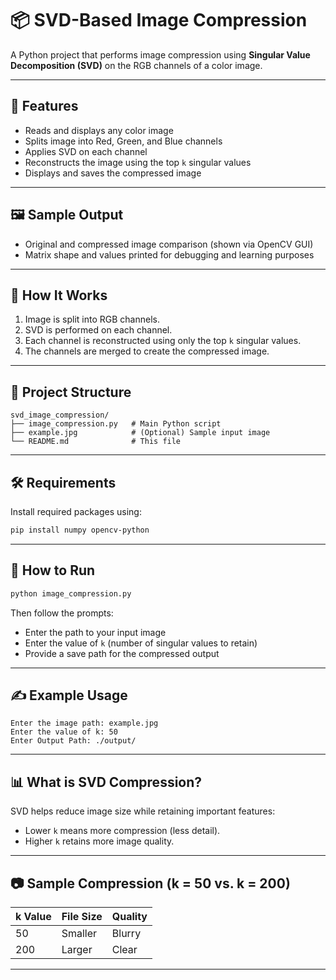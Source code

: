 
# 📦 SVD-Based Image Compression

A Python project that performs image compression using **Singular Value Decomposition (SVD)** on the RGB channels of a color image.

---

## 📌 Features

- Reads and displays any color image
- Splits image into Red, Green, and Blue channels
- Applies SVD on each channel
- Reconstructs the image using the top `k` singular values
- Displays and saves the compressed image

---

## 🖼️ Sample Output

- Original and compressed image comparison (shown via OpenCV GUI)
- Matrix shape and values printed for debugging and learning purposes

---

## 🧠 How It Works

1. Image is split into RGB channels.
2. SVD is performed on each channel.
3. Each channel is reconstructed using only the top `k` singular values.
4. The channels are merged to create the compressed image.

---

## 📁 Project Structure

```
svd_image_compression/
├── image_compression.py   # Main Python script
├── example.jpg            # (Optional) Sample input image
└── README.md              # This file
```

---

## 🛠 Requirements

Install required packages using:

```bash
pip install numpy opencv-python
```

---

## 🚀 How to Run

```bash
python image_compression.py
```

Then follow the prompts:
- Enter the path to your input image
- Enter the value of `k` (number of singular values to retain)
- Provide a save path for the compressed output

---

## ✍️ Example Usage

```
Enter the image path: example.jpg
Enter the value of k: 50
Enter Output Path: ./output/
```

---

## 📊 What is SVD Compression?

SVD helps reduce image size while retaining important features:
- Lower `k` means more compression (less detail).
- Higher `k` retains more image quality.

---

## 📷 Sample Compression (k = 50 vs. k = 200)

| k Value | File Size | Quality |
|--------|-----------|---------|
| 50     | Smaller   | Blurry  |
| 200    | Larger    | Clear   |

---

